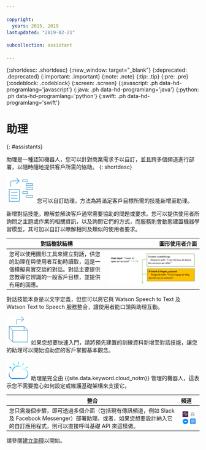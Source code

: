 ```yaml
---

copyright:
  years: 2015, 2019
lastupdated: "2019-02-21"

subcollection: assistant

---
```


{:shortdesc: .shortdesc}
{:new_window: target="_blank"}
{:deprecated: .deprecated}
{:important: .important}
{:note: .note}
{:tip: .tip}
{:pre: .pre}
{:codeblock: .codeblock}
{:screen: .screen}
{:javascript: .ph data-hd-programlang='javascript'}
{:java: .ph data-hd-programlang='java'}
{:python: .ph data-hd-programlang='python'}
{:swift: .ph data-hd-programlang='swift'}

# 助理
{: #assistants}

助理是一種認知機器人，您可以針對商業需求予以自訂，並且跨多個頻道進行部署，以隨時隨地提供客戶所需的協助。
{: shortdesc}

![技能](images/skill-icon.png)  您可以自訂助理，方法為將滿足客戶目標所需的技能新增至助理。

新增對話技能，瞭解並解決客戶通常需要協助的問題或要求。您可以提供使用者所詢問之主題或作業的相關資訊，以及詢問它們的方式，而服務則會動態建置機器學習模型，其可加以自訂以瞭解相同及類似的使用者要求。

| 對話樹狀結構 | 圖形使用者介面 |
|-------------|-------------------------:|
| 您可以使用圖形工具來建立對話，供您的助理在與使用者互動時讀取，這是一個模擬真實交談的對話。對話主要提供您教導它辨識的一般客戶目標，並提供有用的回應。| ![具有範例內容的範例對話樹狀結構](images/dialog-depiction.png) |

對話技能本身是以文字定義，但您可以將它與 Watson Speech to Text 及 Watson Text to Speech 服務整合，讓使用者能口頭與助理互動。

![立即可用的訓練資料](images/oob.png)  如果您想要快速入門，請將預先建置的訓練資料新增至對話技能，讓您的助理可以開始協助您的客戶掌握基本觀念。

![IBM Cloud](images/cloud.png) 助理是完全由 {{site.data.keyword.cloud_notm}} 管理的機器人，這表示您不需要擔心如何設定或維護基礎架構來支援它。

| 整合       | 頻道  |
|--------------------|:----------|
| 您只需幾個步驟，即可透過多個介面（包括現有傳訊頻道，例如 Slack 及 Facebook Messenger）部署助理。或者，如果您想要設計納入它的自訂應用程式，則可以直接呼叫基礎 API 來這樣做。| ![整合方法，包括 Slack、Facebook Messenger、Web 應用程式或真人服務專員整合](images/integrations.png) |

請參閱[建立助理](/docs/services/assistant?topic=assistant-assistant-add)以開始。

